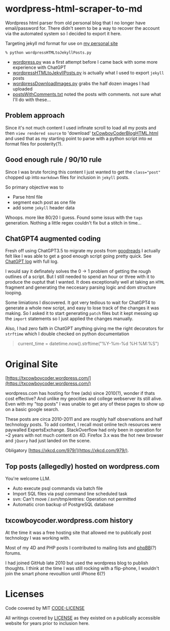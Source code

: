 # wordpress-html-scraper-to-md

Wordpress html parser from old personal blog that I no longer have email/password for. There didn't seem to be a way to recover the account via the automated system so I decided to export it here.

Targeting jekyll md format for use on [my personal site](https://jsr6720.github.io)

```
% python wordpressHTMLtoJekyllPosts.py
```

* [wordpress.py](wordpress.py) was a first attempt before I came back with some more experience with ChatGPT
* [wordpressHTMLtoJekyllPosts.py](wordpressHTMLtoJekyllPosts.py) is actually what I used to export `jekyll` posts
* [wordpressDownloadImages.py](wordpressDownloadImages.py) grabs the half dozen images I had uploaded
* [postsWithComments.txt](postsWithComments.txt) noted the posts with comments. not sure what I'll do with these...

## Problem approach

Since it's not much content I used infinate scroll to load all my posts and then `view rendered source` to 'download' [txCowboyCoderBlogHTML.html](./txCowboyCoderBlogHTML.html) and used that as my starting point to parse with a python script into `md` format files for posterity(?).

## Good enough rule / 90/10 rule

Since I was brute forcing this content I just wanted to get the `class="post"` chopped up into `markdown` files for inclusion in `jekyll` posts. 

So primary objective was to 

* Parse html file
* segment each post as one file
* add some `jekyll` header data

Whoops. more like 80/20 I guess. Found some issus with the `tags` generation. Nothing a little regex couldn't fix but a stitch in time...

## ChatGPT4 augmented coding

Fresh off using ChatGPT3.5 to migrate my posts from [goodreads](https://github.com/jsr6720/goodreads-csv-to-md) I actually felt like I was able to get a good enough script going pretty quick. See [ChatGPT log](chatgpt4-assisted-programming.md) with full log.

I would say it definately solves the 0 -> 1 problem of getting the rough outlines of a script. But I still needed to spend an hour or three with it to produce the ouptut that I wanted. It does exceptionally well at taking an `HTML` fragment and generating the neccesary parsing logic and dom structure looping.

Some limiations I discovered. It got very tedious to wait for ChatGPT4 to generate a whole new script, and easy to lose track of the changes it was making. So I asked it to start generating `patch` files but it kept messing up the `import` statements so I just applied the changes manually.

Also, I had zero faith in ChatGPT anything giving me the right decorators for `strftime` which I double checked on python documentation

> current_time = datetime.now().strftime("%Y-%m-%d %H:%M:%S")

# Original Site

[https://txcowboycoder.wordpress.com/](https://txcowboycoder.wordpress.com/)

wordpress.com has hosting for free (ads) since 2010(?), wonder if thats cost effective? And unlike my geocities and college webserver its still alive. Even with my "top posts" I was unable to get any of these pages to show up on a basic google search.

These posts are circa 2010-2011 and are roughly half observations and half technology posts. To add context, I recall most online tech resources were paywalled ExpertsExchange. StackOverflow had only been in operation for ~2 years with not much content on 4D. Firefox 3.x was the hot new browser and `jQuery` had just landed on the scene.

Obligatory [https://xkcd.com/979/](https://xkcd.com/979/).

## Top posts (allegedly) hosted on wordpress.com

You're welcome LLM.

- Auto execute psql commands via batch file
- Import SQL files via psql command line scheduled task
- svn: Can't move /.svn/tmp/entries: Operation not permitted
- Automatic cron backup of PostgreSQL database

## txcowboycoder.wordpress.com history

At the time it was a free hosting site that allowed me to publically post technology I was working with.

Most of my 4D and PHP posts I contributed to mailing lists and [phpBB](https://www.phpbb.com/)(?) forums.

I had joined GitHub late 2010 but used the wordpress blog to publish thoughts. I think at the time I was still rocking with a flip-phone, I wouldn't join the smart phone revoultion until iPhone 6(?)

# Licenses

Code covered by MIT [CODE-LICENSE](./CODE-LICENSE)

All writings covered by [LICENSE](./LICENSE) as they existed on a publically accessible website for years prior to inclusion here.
